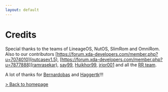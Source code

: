 ```yaml
---
layout: default
---
```


# Credits

Special thanks to the teams of LineageOS, NutOS, SlimRom and OmniRom. Also to our contributors [https://forum.xda-developers.com/member.php?u=7074010](nutcasev1.5), [https://forum.xda-developers.com/member.php?u=7877888](ramrasekar), [say99](https://forum.xda-developers.com/member.php?u=7111568), [Huikhor99](https://forum.xda-developers.com/member.php?u=7364421), [jrior001](https://forum.xda-developers.com/member.php?u=2836769) and all the [RR team](http://www.resurrectionremix.com/#team).

A lot of thanks for [Bernardobas](https://forum.xda-developers.com/member.php?u=7179155) and [Haggertk](https://forum.xda-developers.com/member.php?u=2693412)!!!


[> Back to homepage](./)
